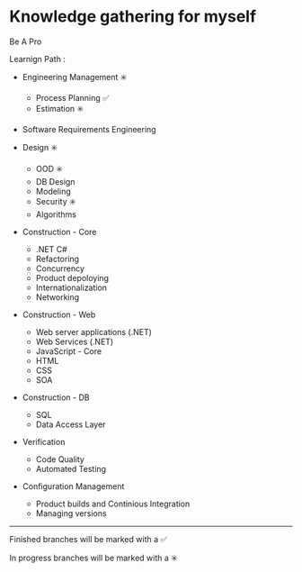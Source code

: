 # **Knowledge gathering for myself**

Be A Pro

Learnign Path : 

- Engineering Management :eight_spoked_asterisk:
    - Process Planning  :white_check_mark:
    - Estimation  :eight_spoked_asterisk:
    
- Software Requirements Engineering

- Design :eight_spoked_asterisk:
    - OOD :eight_spoked_asterisk:
    - DB Design 
    - Modeling
    - Security :eight_spoked_asterisk:
    - Algorithms
    
- Construction - Core 
    - .NET C#
    - Refactoring
    - Concurrency
    - Product depoloying
    - Internationalization
    - Networking

- Construction - Web
    - Web server applications (.NET)
    - Web Services (.NET)
    - JavaScript - Core
    - HTML
    - CSS
    - SOA
    
- Construction - DB
    - SQL
    - Data Access Layer

- Verification
    - Code Quality
    - Automated Testing

- Configuration Management
    - Product builds and Continious Integration
    - Managing versions


------------------------------------------------------------------------

Finished branches will be marked with a :white_check_mark:

In progress branches will be marked with a :eight_spoked_asterisk:
